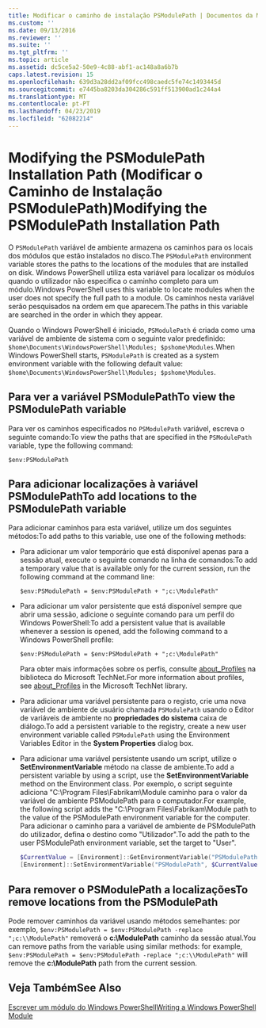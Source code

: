 ```yaml
---
title: Modificar o caminho de instalação PSModulePath | Documentos da Microsoft
ms.custom: ''
ms.date: 09/13/2016
ms.reviewer: ''
ms.suite: ''
ms.tgt_pltfrm: ''
ms.topic: article
ms.assetid: dc5ce5a2-50e9-4c88-abf1-ac148a8a6b7b
caps.latest.revision: 15
ms.openlocfilehash: 639d3a28dd2af09fcc498caedc5fe74c1493445d
ms.sourcegitcommit: e7445ba8203da304286c591ff513900ad1c244a4
ms.translationtype: MT
ms.contentlocale: pt-PT
ms.lasthandoff: 04/23/2019
ms.locfileid: "62082214"
---
```

# <a name="modifying-the-psmodulepath-installation-path"></a><span data-ttu-id="31b94-102">Modifying the PSModulePath Installation Path (Modificar o Caminho de Instalação PSModulePath)</span><span class="sxs-lookup"><span data-stu-id="31b94-102">Modifying the PSModulePath Installation Path</span></span>

<span data-ttu-id="31b94-103">O `PSModulePath` variável de ambiente armazena os caminhos para os locais dos módulos que estão instalados no disco.</span><span class="sxs-lookup"><span data-stu-id="31b94-103">The `PSModulePath` environment variable stores the paths to the locations of the modules that are installed on disk.</span></span> <span data-ttu-id="31b94-104">Windows PowerShell utiliza esta variável para localizar os módulos quando o utilizador não especifica o caminho completo para um módulo.</span><span class="sxs-lookup"><span data-stu-id="31b94-104">Windows PowerShell uses this variable to locate modules when the user does not specify the full path to a module.</span></span> <span data-ttu-id="31b94-105">Os caminhos nesta variável serão pesquisados na ordem em que aparecem.</span><span class="sxs-lookup"><span data-stu-id="31b94-105">The paths in this variable are searched in the order in which they appear.</span></span>

<span data-ttu-id="31b94-106">Quando o Windows PowerShell é iniciado, `PSModulePath` é criada como uma variável de ambiente de sistema com o seguinte valor predefinido: `$home\Documents\WindowsPowerShell\Modules; $pshome\Modules`.</span><span class="sxs-lookup"><span data-stu-id="31b94-106">When Windows PowerShell starts, `PSModulePath` is created as a system environment variable with the following default value: `$home\Documents\WindowsPowerShell\Modules; $pshome\Modules`.</span></span>

## <a name="to-view-the-psmodulepath-variable"></a><span data-ttu-id="31b94-107">Para ver a variável PSModulePath</span><span class="sxs-lookup"><span data-stu-id="31b94-107">To view the PSModulePath variable</span></span>

<span data-ttu-id="31b94-108">Para ver os caminhos especificados no `PSModulePath` variável, escreva o seguinte comando:</span><span class="sxs-lookup"><span data-stu-id="31b94-108">To view the paths that are specified in the `PSModulePath` variable, type the following command:</span></span>

`$env:PSModulePath`

## <a name="to-add-locations-to-the-psmodulepath-variable"></a><span data-ttu-id="31b94-109">Para adicionar localizações à variável PSModulePath</span><span class="sxs-lookup"><span data-stu-id="31b94-109">To add locations to the PSModulePath variable</span></span>

<span data-ttu-id="31b94-110">Para adicionar caminhos para esta variável, utilize um dos seguintes métodos:</span><span class="sxs-lookup"><span data-stu-id="31b94-110">To add paths to this variable, use one of the following methods:</span></span>

- <span data-ttu-id="31b94-111">Para adicionar um valor temporário que está disponível apenas para a sessão atual, execute o seguinte comando na linha de comandos:</span><span class="sxs-lookup"><span data-stu-id="31b94-111">To add a temporary value that is available only for the current session, run the following command at the command line:</span></span>

  `$env:PSModulePath = $env:PSModulePath + ";c:\ModulePath"`

- <span data-ttu-id="31b94-112">Para adicionar um valor persistente que está disponível sempre que abrir uma sessão, adicione o seguinte comando para um perfil do Windows PowerShell:</span><span class="sxs-lookup"><span data-stu-id="31b94-112">To add a persistent value that is available whenever a session is opened, add the following command to a Windows PowerShell profile:</span></span>

  `$env:PSModulePath = $env:PSModulePath + ";c:\ModulePath"`

  <span data-ttu-id="31b94-113">Para obter mais informações sobre os perfis, consulte [about_Profiles](/powershell/module/microsoft.powershell.core/about/about_profiles) na biblioteca do Microsoft TechNet.</span><span class="sxs-lookup"><span data-stu-id="31b94-113">For more information about profiles, see [about_Profiles](/powershell/module/microsoft.powershell.core/about/about_profiles) in the Microsoft TechNet library.</span></span>

- <span data-ttu-id="31b94-114">Para adicionar uma variável persistente para o registo, crie uma nova variável de ambiente de usuário chamada `PSModulePath` usando o Editor de variáveis de ambiente no **propriedades do sistema** caixa de diálogo.</span><span class="sxs-lookup"><span data-stu-id="31b94-114">To add a persistent variable to the registry, create a new user environment variable called `PSModulePath` using the Environment Variables Editor in the **System Properties** dialog box.</span></span>

- <span data-ttu-id="31b94-115">Para adicionar uma variável persistente usando um script, utilize o **SetEnvironmentVariable** método na classe de ambiente.</span><span class="sxs-lookup"><span data-stu-id="31b94-115">To add a persistent variable by using a script, use the **SetEnvironmentVariable** method on the Environment class.</span></span> <span data-ttu-id="31b94-116">Por exemplo, o script seguinte adiciona "C:\Program Files\Fabrikam\Module caminho para o valor da variável de ambiente PSModulePath para o computador.</span><span class="sxs-lookup"><span data-stu-id="31b94-116">For example, the following script adds the "C:\Program Files\Fabrikam\Module path to the value of the PSModulePath environment variable for the computer.</span></span> <span data-ttu-id="31b94-117">Para adicionar o caminho para a variável de ambiente de PSModulePath do utilizador, defina o destino como "Utilizador".</span><span class="sxs-lookup"><span data-stu-id="31b94-117">To add the path to the user PSModulePath environment variable, set the target to "User".</span></span>

  ```powershell
  $CurrentValue = [Environment]::GetEnvironmentVariable("PSModulePath", "Machine")
  [Environment]::SetEnvironmentVariable("PSModulePath", $CurrentValue + ";C:\Program Files\Fabrikam\Modules", "Machine")

  ```

## <a name="to-remove-locations-from-the-psmodulepath"></a><span data-ttu-id="31b94-118">Para remover o PSModulePath a localizações</span><span class="sxs-lookup"><span data-stu-id="31b94-118">To remove locations from the PSModulePath</span></span>

<span data-ttu-id="31b94-119">Pode remover caminhos da variável usando métodos semelhantes: por exemplo, `$env:PSModulePath = $env:PSModulePath -replace ";c:\\ModulePath"` removerá o **c:\ModulePath** caminho da sessão atual.</span><span class="sxs-lookup"><span data-stu-id="31b94-119">You can remove paths from the variable using similar methods: for example, `$env:PSModulePath = $env:PSModulePath -replace ";c:\\ModulePath"` will remove the **c:\ModulePath** path from the current session.</span></span>

## <a name="see-also"></a><span data-ttu-id="31b94-120">Veja Também</span><span class="sxs-lookup"><span data-stu-id="31b94-120">See Also</span></span>

[<span data-ttu-id="31b94-121">Escrever um módulo do Windows PowerShell</span><span class="sxs-lookup"><span data-stu-id="31b94-121">Writing a Windows PowerShell Module</span></span>](./writing-a-windows-powershell-module.md)
